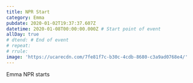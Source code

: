 ```yaml
---
title: NPR Start
category: Emma
pubdate: 2020-01-02T19:37:37.607Z
datetime: 2020-01-08T00:00:00.000Z # Start point of event
allDay: true
# dtend: # End of event
# repeat: 
# rrule: 
image: 'https://ucarecdn.com/7fe81f7c-b30c-4cdb-8680-c3a9ad0768e4/'
---
```

Emma NPR starts